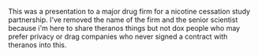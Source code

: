 This was a presentation to a major drug firm for a nicotine cessation study partnership.
I've removed the name of the firm and the senior scientist because i'm here to share
theranos things but not dox people who may prefer privacy or drag companies who never
signed a contract with theranos into this.
